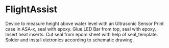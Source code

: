 # FlightAssist
Device to measure height above water level with an Ultrasonic Sensor
Print case in ASA-x, seal with epoxy. Glue LED Bar from top, seal with epoxy.
Insert heat inserts. Cut seal from epdm sheet with help of seal_template.
Solder and install eletronics according to schematic drawing.
